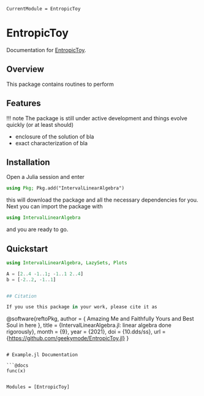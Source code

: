 ```@meta
CurrentModule = EntropicToy
```

# EntropicToy

Documentation for [EntropicToy](https://github.com/geekymode/EntropicToy.jl).

## Overview

This package contains routines to perform

## Features

!!! note 
    The package is still under active development and things evolve quickly (or at least should)

- enclosure of the solution of bla
- exact characterization of bla

## Installation

Open a Julia session and enter

```julia
using Pkg; Pkg.add("IntervalLinearAlgebra")
```

this will download the package and all the necessary dependencies for you. Next you can import the package with

```julia
using IntervalLinearAlgebra
```

and you are ready to go.

## Quickstart

```julia
using IntervalLinearAlgebra, LazySets, Plots

A = [2..4 -1..1; -1..1 2..4]
b = [-2..2, -1..1]


## Citation

If you use this package in your work, please cite it as

```
@software{reftoPkg,
author = {
            Amazing Me and
            Faithfully Yours and
            Best Soul in here
         },
title  = {IntervalLinearAlgebra.jl: linear algebra done rigorously},
month  = {9},
year   = {2021},
doi    = {10.dds/ss},
url    = {https://github.com/geekymode/EntropicToy.jl}
}
```

# Example.jl Documentation

```@docs
func(x)
```

```@index
```

```@autodocs
Modules = [EntropicToy]
```
